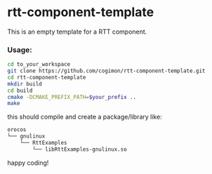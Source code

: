 # rtt-component-template
This is an empty template for a RTT component.

### Usage:
```bash
cd to_your_workspace
git clone https://github.com/cogimon/rtt-component-template.git
cd rtt-component-template
mkdir build
cd build
cmake -DCMAKE_PREFIX_PATH=$your_prefix ..
make
```
this should compile and create a package/library like:
```bash
orocos
└── gnulinux
    └── RttExamples
        └── libRttExamples-gnulinux.so
```
happy coding!
